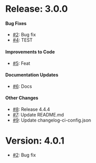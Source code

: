 # Release: 3.0.0


#### Bug Fixes


* [#2](https://github.com/saadmk-test/test-ci-public/pull/2): Bug fix
* [#4](https://github.com/saadmk-test/test-ci-public/pull/4): TEST

#### Improvements to Code


* [#5](https://github.com/saadmk-test/test-ci-public/pull/5): Feat

#### Documentation Updates


* [#6](https://github.com/saadmk-test/test-ci-public/pull/6): Docs

#### Other Changes

* [#8](https://github.com/saadmk-test/test-ci-public/pull/8): Release 4.4.4
* [#7](https://github.com/saadmk-test/test-ci-public/pull/7): Update README.md
* [#9](https://github.com/saadmk-test/test-ci-public/pull/9): Update changelog-ci-config.json


# Version: 4.0.1

* [#2](https://github.com/saadmk-test/test-ci-public/pull/2): Bug fix
